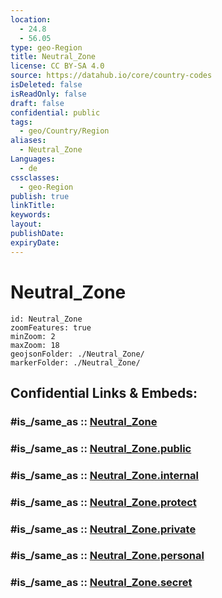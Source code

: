 ```yaml
---
location:
  - 24.8
  - 56.05
type: geo-Region
title: Neutral_Zone
license: CC BY-SA 4.0
source: https://datahub.io/core/country-codes
isDeleted: false
isReadOnly: false
draft: false
confidential: public
tags:
  - geo/Country/Region
aliases:
  - Neutral_Zone
Languages:
  - de
cssclasses:
  - geo-Region
publish: true
linkTitle:
keywords:
layout:
publishDate:
expiryDate:
---
```


# Neutral_Zone

```leaflet
id: Neutral_Zone
zoomFeatures: true 
minZoom: 2 
maxZoom: 18
geojsonFolder: ./Neutral_Zone/
markerFolder: ./Neutral_Zone/
```


## Confidential Links & Embeds: 

### #is_/same_as :: [Neutral_Zone](/_Standards/Earth/Continent/Asia/Asia~West/United_Arab_Emirates/Counties~UAE/Neutral_Zone.md) 

### #is_/same_as :: [Neutral_Zone.public](/_public/Earth/Continent/Asia/Asia~West/United_Arab_Emirates/Counties~UAE/Neutral_Zone.public.md) 

### #is_/same_as :: [Neutral_Zone.internal](/_internal/Earth/Continent/Asia/Asia~West/United_Arab_Emirates/Counties~UAE/Neutral_Zone.internal.md) 

### #is_/same_as :: [Neutral_Zone.protect](/_protect/Earth/Continent/Asia/Asia~West/United_Arab_Emirates/Counties~UAE/Neutral_Zone.protect.md) 

### #is_/same_as :: [Neutral_Zone.private](/_private/Earth/Continent/Asia/Asia~West/United_Arab_Emirates/Counties~UAE/Neutral_Zone.private.md) 

### #is_/same_as :: [Neutral_Zone.personal](/_personal/Earth/Continent/Asia/Asia~West/United_Arab_Emirates/Counties~UAE/Neutral_Zone.personal.md) 

### #is_/same_as :: [Neutral_Zone.secret](/_secret/Earth/Continent/Asia/Asia~West/United_Arab_Emirates/Counties~UAE/Neutral_Zone.secret.md)

